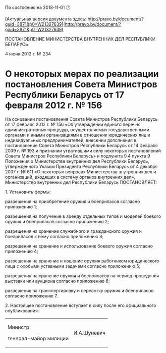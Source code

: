По состоянию на 2018-11-01 &#x1F550;

[Актуальная версия документа здесь: http://pravo.by/document/?guid=3871&p0=W21327639](http://pravo.by/document/?guid=3871&p0=W21327639)

<p>ПОСТАНОВЛЕНИЕ МИНИСТЕРСТВА ВНУТРЕННИХ ДЕЛ РЕСПУБЛИКИ БЕЛАРУСЬ</p>
<p>4 июня 2013 г. № 234</p>
<h1>О некоторых мерах по реализации постановления Совета Министров Республики Беларусь от 17 февраля 2012 г. № 156</h1>
<p>На основании постановления Совета Министров Республики Беларусь от 17 февраля 2012 г. № 156 «Об утверждении единого перечня административных процедур, осуществляемых государственными органами и иными организациями в отношении юридических лиц и индивидуальных предпринимателей, внесении дополнения в постановление Совета Министров Республики Беларусь от 14 февраля 2009 г. № 193 и признании утратившими силу некоторых постановлений Совета Министров Республики Беларусь» и подпункта 9.4 пункта 9 Положения о Министерстве внутренних дел Республики Беларусь, утвержденного Указом Президента Республики Беларусь от 4 декабря 2007 г. № 611 «О некоторых вопросах Министерства внутренних дел и организаций, входящих в систему органов внутренних дел», Министерство внутренних дел Республики Беларусь ПОСТАНОВЛЯЕТ:</p>
<p>1. Установить формы:</p>
<p>разрешения на приобретение оружия и боеприпасов согласно приложению 1;</p>
<p>разрешения на получение в аренду отдельных типов и моделей боевого оружия и боеприпасов согласно приложению 2;</p>
<p>разрешения на хранение служебного и гражданского оружия и боеприпасов к нему согласно приложению 3;</p>
<p>разрешения на хранение и использование боевого оружия согласно приложению 4;</p>
<p>разрешения на хранение и ношение оружия работником юридического лица с особыми уставными задачами согласно приложению 5;</p>
<p>разрешения на хранение оружия и боеприпасов на период проведения выставки или аукциона согласно приложению 6;</p>
<p>разрешения на транспортировку и перевозку оружия и боеприпасов согласно приложению 7.</p>
<p>2. Настоящее постановление вступает в силу после его официального опубликования.</p>
<p></p>
<table><tr>
<td>
<p>Министр</p>
<p>генерал-майор милиции</p>
</td>
<td><p>И.А.Шуневич</p></td>
</tr></table>
<p></p>
